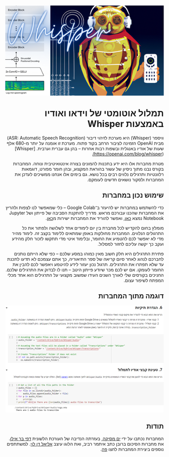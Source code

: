 
<div dir="rtl" markdown="1">

<p align="center">
<img src="https://github.com/Sourasky-DHLAB/Whisper/blob/main/Whisper.png" style="display: block; margin-left: auto; margin-right: auto;">
</p>

# תמלול אוטומטי של וידאו ואודיו באמצעות Whisper

וויספר (Whisper) היא מערכת לזיהוי דיבור (ASR: Automatic Speech Recognition) מבית OpenAI הזמינה לציבור הרחב בקוד פתוח. מערכת זו אומנה על יותר מ-680 אלף שעות של אודיו באנגלית ובשפות רבות אחרות – בהן גם עברית וערבית.
[Whisper](https://openai.com/blog/whisper/

מטרת מחברות אלו היא ידע בתכנות להמונים בצורה אינטואיטיבית ונוחה. המחברות בקורס נבנו מתוך ניסיון של עשור בהוראת המקצוע, ובהן חומר מפורט, דוגמאות רלוונטיות ותרגילים נלווים רבים בכל נושא. גם בימים אלו אנחנו ממשיכים לעדכן את המחברות ולסקור נושאים חדשים לעומקם.

## שימוש נכון במחברות

כדי להשתמש במחברות יש להיעזר ב־Google Colab – כלי שמאפשר לנו לצפות ולהריץ את המחברות שהכנו עבורכם מראש. מדריך להתקנת הסביבה של פייתון ושל Jupyter Notebook נמצא [כאן](https://www.youtube.com/watch?v=lrUPmBpVQRw), ואפשר להוריד את המחברות ישירות מ[כאן](https://github.com/PythonFreeCourse/Notebooks/archive/master.zip).

מומלץ בחום להקדיש לכל מחברת בין יום לימודים אחד לשלושה ולפתור את כל התרגולים הנלווים. המחברות מחולקות באופן שמתאים ללימוד בקצב זה. לימוד מהיר מדי לא יאפשר לכם להטמיע את החומר, ובלימוד איטי מדי תתקשו לזכור חלק מהידע ועקב כך יקשה עליכם לחזור למסלול.

פתירת התרגילים היא חלק חשוב מאין כמוהו במסע שלכם – כפי שלא הייתם נותנים לחברכם לנהוג לאחר סיום קריאה של ספר התיאוריה, כך אתם עצמכם לא תדעו לתכנת עד שלא תפתרו את התרגילים. תרגול נכון יעזור לידע להיטמע ויאפשר לכם להבין את החומר לעומקו. אם יש לכם מכר שיודע פייתון היטב – תנו לו לבדוק את התרגילים שלכם. החניכים בקורסים שלי לאורך השנים העידו שמשוב מקצועי על התרגילים הוא אחד מכלי המפתח לשיפור עצום.

## דוגמה מתוך המחברות

![תמונת מסך מתוך המחברת שמלמדת comprehensions](./screenshot.png)

## תודות

המחברות נכתבו על ידי [ים מסיקה](https://www.mesicka.com), בעזרתה הנדיבה של העורכת הלשונית [דפי בר אילן](https://www.dafibarilan.com/).
את מחברות הסיכום ברובן כתב איתמר רביב, ואת הלוגו עיצב [אליאל דן לוי](https://www.elielart.com/). למשתתפים נוספים ביצירת המחברות לחצו [פה](https://github.com/PythonFreeCourse/Notebooks/blob/master/AUTHORS.rst). 

</div>
